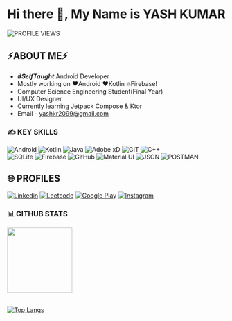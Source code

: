 # Hi there 👋, My Name is YASH KUMAR
![PROFILE VIEWS](https://gpvc.arturio.dev/YashKr01) 

## ⚡**ABOUT ME**⚡

- ***#SelfTaught*** Android Developer
- Mostly working on ❤️Android ❤️Kotlin 🔥Firebase!
- Computer Science Engineering Student(Final Year) 
- UI/UX Designer
- Currently learning Jetpack Compose & Ktor
- Email - yashkr2099@gmail.com
  
### **✍️ KEY SKILLS**  

![Android](https://img.shields.io/badge/Android-3DDC84?style=for-the-badge&logo=android&logoColor=white)
![Kotlin](https://img.shields.io/badge/kotlin-%230095D5.svg?style=for-the-badge&logo=kotlin&logoColor=white)
![Java](https://img.shields.io/badge/java-%23ED8B00.svg?style=for-the-badge&logo=java&logoColor=white)
![Adobe xD](https://img.shields.io/badge/Adobe%20XD-470137?style=for-the-badge&logo=Adobe%20XD&logoColor=#FF61F6)
![GIT](https://img.shields.io/badge/GIT-E44C30?style=for-the-badge&logo=git&logoColor=white)
![C++](https://img.shields.io/badge/C%2B%2B-00599C?style=for-the-badge&logo=c%2B%2B&logoColor=white)
</br>
![SQLite](https://img.shields.io/badge/sqlite-%2307405e.svg?style=for-the-badge&logo=sqlite&logoColor=white)
![Firebase](https://img.shields.io/badge/firebase-%23039BE5.svg?style=for-the-badge&logo=firebase)
![GitHub](https://img.shields.io/badge/github-%23121011.svg?style=for-the-badge&logo=github&logoColor=white)
![Material UI](https://img.shields.io/badge/Material%20UI-007FFF?style=for-the-badge&logo=mui&logoColor=white)
![JSON](https://img.shields.io/badge/json-5E5C5C?style=for-the-badge&logo=json&logoColor=white)
![POSTMAN](https://img.shields.io/badge/Postman-FF6C37?style=for-the-badge&logo=Postman&logoColor=white)


##  🌐 **PROFILES**

[![Linkedin](https://img.shields.io/badge/LinkedIn-0077B5?style=for-the-badge&logo=linkedin&logoColor=white)](https://www.linkedin.com/in/yash-kumar-2099/)
[![Leetcode](https://img.shields.io/badge/-LeetCode-FFA116?style=for-the-badge&logo=LeetCode&logoColor=black)](https://leetcode.com/yash_kr01/)
[![Google Play](https://img.shields.io/badge/Google_Play-414141?style=for-the-badge&logo=google-play&logoColor=white)](https://play.google.com/store/apps/developer?id=TechK)
[![Instagram](https://img.shields.io/badge/Instagram-%23E4405F.svg?style=for-the-badge&logo=Instagram&logoColor=white)](https://instagram.com/__yash_kr_?igshid=YmMyMTA2M2Y=)


### 📊 **GITHUB STATS**
<div>
 <img height="150" src="https://github-readme-stats.vercel.app/api?username=YashKr01&show_icons=true&show_owner=false&hide=contribs,issues&theme=tokyonight&count_private=true&include_all_commits=true" />
</div>

</br>

[![Top Langs](https://github-readme-stats.vercel.app/api/top-langs/?username=YashKr01&layout=compact)](https://github.com/anuraghazra/github-readme-stats)
